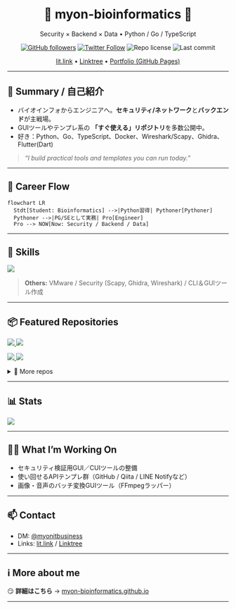 <!-- Centered headline -->
<h1 align="center">🐍 myon-bioinformatics 🎸</h1>
<p align="center">
  Security × Backend × Data • Python / Go / TypeScript
</p>

<p align="center">
  <!-- Badges -->
  <a href="https://github.com/myon-bioinformatics"><img alt="GitHub followers" src="https://img.shields.io/github/followers/myon-bioinformatics?style=social"></a>
  <a href="https://twitter.com/myonitbusiness"><img alt="Twitter Follow" src="https://img.shields.io/twitter/follow/myonitbusiness?style=social"></a>
  <img alt="Repo license" src="https://img.shields.io/github/license/myon-bioinformatics/python3nmap_GUI_for_Beginners">
  <img alt="Last commit" src="https://img.shields.io/github/last-commit/myon-bioinformatics/myon-bioinformatics">
</p>

<p align="center">
  <a href="https://lit.link/myon123">lit.link</a> •
  <a href="https://linktr.ee/myon123">Linktree</a> •
  <a href="https://myon-bioinformatics.github.io/">Portfolio (GitHub Pages)</a>
</p>

---

## 👋 Summary / 自己紹介
- バイオインフォからエンジニアへ。**セキュリティ/ネットワーク**と**バックエンド**が主戦場。  
- GUIツールやテンプレ系の **「すぐ使える」リポジトリ**を多数公開中。  
- 好き：Python、Go、TypeScript、Docker、Wireshark/Scapy、Ghidra、Flutter(Dart)

> _“I build practical tools and templates you can run today.”_

---

## 🧭 Career Flow
```mermaid
flowchart LR
  Stdt[Student: Bioinformatics] -->|Python習得| Pythoner[Pythoner]
  Pythoner -->|PG/SEとして実務| Pro[Engineer]
  Pro --> NOW[Now: Security / Backend / Data]
````

---

## 🧰 Skills

<img src="https://skillicons.dev/icons?i=python,go,typescript,js,html,css,github,git,vscode,docker,linux,dart,flutter,androidstudio,aws" />

> **Others:** VMware / Security (Scapy, Ghidra, Wireshark) / CLI＆GUIツール作成

---

## 📦 Featured Repositories

<!-- “pin” cards: change repo names if you want -->

<p align="left">
  <a href="https://github.com/myon-bioinformatics/python3nmap_GUI_for_Beginners">
    <img src="https://github-readme-stats.vercel.app/api/pin/?username=myon-bioinformatics&repo=python3nmap_GUI_for_Beginners&theme=vue-dark" />
  </a>
  <a href="https://github.com/myon-bioinformatics/scapy_GUI_for_Beginners">
    <img src="https://github-readme-stats.vercel.app/api/pin/?username=myon-bioinformatics&repo=scapy_GUI_for_Beginners&theme=vue-dark" />
  </a>
</p>
<p align="left">
  <a href="https://github.com/myon-bioinformatics/convert_img_fmt_to_webp-GUI-">
    <img src="https://github-readme-stats.vercel.app/api/pin/?username=myon-bioinformatics&repo=convert_img_fmt_to_webp-GUI-&theme=vue-dark" />
  </a>
  <a href="https://github.com/myon-bioinformatics/niconicoSearchAPI_Template">
    <img src="https://github-readme-stats.vercel.app/api/pin/?username=myon-bioinformatics&repo=niconicoSearchAPI_Template&theme=vue-dark" />
  </a>
</p>

<details>
<summary>🔎 More repos</summary>

* [GitHub\_api\_Template](https://github.com/myon-bioinformatics/GitHub_api_Template)
* [Qiita\_API\_Template](https://github.com/myon-bioinformatics/Qiita_API_Template)
* [LINENotifyAPI\_Template](https://github.com/myon-bioinformatics/LINENotifyAPI_Template)
* [convert\_img\_fmt\_to\_webp-CUI-](https://github.com/myon-bioinformatics/convert_img_fmt_to_webp-CUI-)
* [search\_seq\_including\_spaces](https://github.com/myon-bioinformatics/search_seq_including_spaces)
* [myon-bioinformatics.github.io](https://github.com/myon-bioinformatics/myon-bioinformatics.github.io)
* [HelpYouBuildServer](https://github.com/myon-bioinformatics/HelpYouBuildServer)
* [AttentionToJapaneseBeginners](https://github.com/myon-bioinformatics/AttentionToJapaneseBeginners)
* [flutter\_navigation\_basic](https://github.com/myon-bioinformatics/flutter_navigation_basic)

</details>

---

## 📊 Stats

<p align="left">
  <a href="https://github.com/myon-bioinformatics">
    <img src="https://github-readme-stats.vercel.app/api/top-langs/?username=myon-bioinformatics&layout=compact&theme=vue-dark" />
  </a>
</p>

---

## 🧑‍💻 What I’m Working On

* セキュリティ検証用GUI／CUIツールの整備
* 使い回せるAPIテンプレ群（GitHub / Qiita / LINE Notifyなど）
* 画像・音声のバッチ変換GUIツール（FFmpegラッパー）

---

## 📫 Contact

* DM: <a href="https://twitter.com/myonitbusiness">@myonitbusiness</a>
* Links: <a href="https://lit.link/myon123">lit.link</a> / <a href="https://linktr.ee/myon123">Linktree</a>

---

## ℹ️ More about me

😏 **詳細はこちら** → <a href="https://myon-bioinformatics.github.io/">myon-bioinformatics.github.io</a>

---
